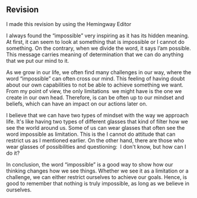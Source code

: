 ## Revision

I made this revision by using the Hemingway Editor

I always found the “impossible” very inspiring as it has its hidden meaning. At first, it can seem to look at something that is impossible or I cannot do something. On the contrary, when we divide the word, it says I’am possible. This message carries meaning  of determination that we can do anything that we put our mind to it.

As we grow in our life, we often find many challenges in our way, where the word “impossible” can often cross our mind. This feeling of having doubt about our own capabilities to not be able to achieve something we want. From my point of view, the only limitations  we might have is the one we create in our own head. Therefore,  is can be often up to our mindset and  beliefs,  which can have an impact on our actions later on. 

I  believe that we can have two types of mindset with the way we approach life. It's like having two types of different glasses that kind of filter how we see the world around us. Some of us can wear glasses that often see the word impossible as limitation. This is the I cannot do attitude that can restrict us as I mentioned earlier. On the other hand, there are those who wear glasses of possibilities and questioning:  I don't know, but how can I do it? 

In conclusion, the word “impossible” is a good way to show how our thinking changes how we see things.  Whether we see it as a limitation or a challenge, we can either restrict ourselves  to achieve our goals. Hence, is good to remember that nothing is truly impossible, as long as we believe in ourselves.
